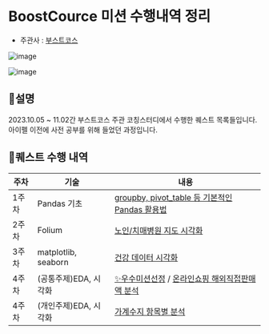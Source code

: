 # BoostCource 미션 수행내역 정리
- 주관사 : [부스트코스](https://www.boostcourse.org/)

![image](https://github.com/NeatyNut/BoostCource_Mission/assets/89675001/dd01bd42-5954-477e-94f7-adc80652e0bf)

![image](https://github.com/NeatyNut/BoostCource_Mission/assets/89675001/6323f5e1-95da-407f-b54b-0ca696ef093e)


## 📌설명
2023.10.05 ~ 11.02간 부스트코스 주관 코칭스터디에서 수행한 퀘스트 목록들입니다. 아이펠 이전에 사전 공부를 위해 들었던 과정입니다.

## 📌퀘스트 수행 내역
|주차|기술|내용|
|---|---|---|
|1주차|Pandas 기초|[groupby, pivot_table 등 기본적인 Pandas 활용법](https://github.com/NeatyNut/BoostCource_Mission/blob/main/1%EC%A3%BC%EC%B0%A8%EB%AF%B8%EC%85%98(%EB%B3%B4%EC%95%BC3%ED%8C%80%20%EA%B9%80%EB%AF%BC%EA%B8%B0).ipynb)|
|2주차|Folium|[노인/치매병원 지도 시각화](https://github.com/NeatyNut/BoostCource_Mission/blob/main/2%EC%A3%BC%EC%B0%A8%EB%AF%B8%EC%85%98(%EB%B3%B4%EC%95%BC3%ED%8C%80%20%EA%B9%80%EB%AF%BC%EA%B8%B0).ipynb)|
|3주차|matplotlib, seaborn|[건강 데이터 시각화](https://github.com/NeatyNut/BoostCource_Mission/blob/main/3%EC%A3%BC%EC%B0%A8%EB%AF%B8%EC%85%98(%EB%B3%B4%EC%95%BC3%ED%8C%80%20%EA%B9%80%EB%AF%BC%EA%B8%B0).ipynb)|
|4주차|(공통주제)EDA, 시각화|[✨우수미션선정](https://github.com/NeatyNut/BoostCource_Mission/blob/main/4%EC%A3%BC%EC%B0%A8%20%EC%9A%B0%EC%88%98%20%EB%AF%B8%EC%85%98%20%EC%84%A0%EC%A0%95.png) / [온라인쇼핑 해외직접판매액 분석](https://github.com/NeatyNut/BoostCource_Mission/blob/main/4%EC%A3%BC%EC%B0%A8%EB%AF%B8%EC%85%98(%EB%B3%B4%EC%95%BC3%ED%8C%80%20%EA%B9%80%EB%AF%BC%EA%B8%B0)-Q1~Q4.ipynb)|
|4주차|(개인주제)EDA, 시각화|[가계수지 항목별 분석](https://github.com/NeatyNut/BoostCource_Mission/blob/main/4%EC%A3%BC%EC%B0%A8%EB%AF%B8%EC%85%98(%EB%B3%B4%EC%95%BC3%ED%8C%80%20%EA%B9%80%EB%AF%BC%EA%B8%B0)-Q5_%EC%9E%90%EC%9C%A0%EB%B6%84%EC%84%9D.ipynb)|

